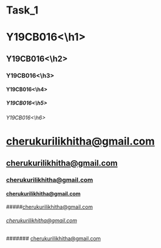 # Task_1
<h1>Y19CB016<\h1>
<h2>Y19CB016<\h2>
<h3>Y19CB016<\h3>
<h4>Y19CB016<\h4>
<h5>Y19CB016<\h5>
<h6>Y19CB016<\h6>



# cherukurilikhitha@gmail.com
## cherukurilikhitha@gmail.com
### cherukurilikhitha@gmail.com
#### cherukurilikhitha@gmail.com
#####cherukurilikhitha@gmail.com
###### cherukurilikhitha@gmail.com
####### cherukurilikhitha@gmail.com
